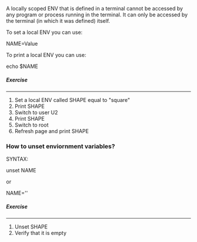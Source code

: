 A locally scoped ENV that is defined in a terminal cannot be accessed by any program or process running in the terminal. It can only be accessed by the terminal (in which it was defined) itself.

To set a local ENV you can use:

NAME=Value

To print a local ENV you can use:

echo $NAME

##### Exercise
________

1. Set a local ENV called SHAPE equal to "square"
2. Print SHAPE
3. Switch to user U2
4. Print SHAPE
5. Switch to root
6. Refresh page and print SHAPE


### How to unset enviornment variables?

SYNTAX:

unset NAME

or

NAME=''

##### Exercise
________

1. Unset SHAPE 
2. Verify that it is empty